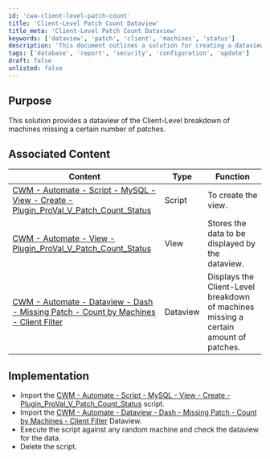 ```yaml
---
id: 'cwa-client-level-patch-count'
title: 'Client-Level Patch Count Dataview'
title_meta: 'Client-Level Patch Count Dataview'
keywords: ['dataview', 'patch', 'client', 'machines', 'status']
description: 'This document outlines a solution for creating a dataview that provides a breakdown of machines at the client level that are missing a specified number of patches. It includes associated scripts and views necessary for implementation.'
tags: ['database', 'report', 'security', 'configuration', 'update']
draft: false
unlisted: false
---
```

## Purpose

This solution provides a dataview of the Client-Level breakdown of machines missing a certain number of patches.

## Associated Content

| Content                                                                                                                                           | Type    | Function                                                    |
|---------------------------------------------------------------------------------------------------------------------------------------------------|---------|-------------------------------------------------------------|
| [CWM - Automate - Script - MySQL - View - Create - Plugin_ProVal_V_Patch_Count_Status](https://proval.itglue.com/DOC-5078775-11867748)         | Script  | To create the view.                                        |
| [CWM - Automate - View - Plugin_ProVal_V_Patch_Count_Status](https://proval.itglue.com/DOC-5078775-11867749)                                 | View    | Stores the data to be displayed by the dataview.          |
| [CWM - Automate - Dataview - Dash - Missing Patch - Count by Machines - Client Filter](https://proval.itglue.com/DOC-5078775-11867771)       | Dataview| Displays the Client-Level breakdown of machines missing a certain amount of patches. |

## Implementation

- Import the [CWM - Automate - Script - MySQL - View - Create - Plugin_ProVal_V_Patch_Count_Status](https://proval.itglue.com/DOC-5078775-11867748) script.
- Import the [CWM - Automate - Dataview - Dash - Missing Patch - Count by Machines - Client Filter](https://proval.itglue.com/DOC-5078775-11867771) Dataview.
- Execute the script against any random machine and check the dataview for the data.
- Delete the script.

